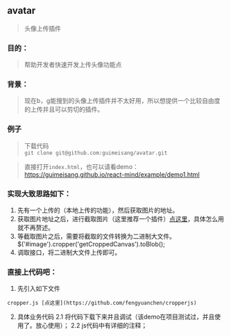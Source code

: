 ## avatar
> 头像上传插件

### 目的： 

> 帮助开发者快速开发上传头像功能点   

### 背景：  

> 现在b，g能搜到的头像上传插件并不太好用，所以想提供一个比较自由度的上传并且可以剪切的插件。   

### 例子  
> 下载代码   
`git clone git@github.com:guimeisang/avatar.git`

> 直接打开`index.html`，也可以请看demo：   
https://guimeisang.github.io/react-mind/example/demo1.html


### 实现大致思路如下：        
1. 先有一个上传的（本地上传的功能），然后获取图片的地址。       
2. 获取图片地址之后，进行截取图片（这里推荐一个插件）[点这里](https://fengyuanchen.github.io/cropperjs/)，具体怎么用就不再赘述。      
3. 等截取图片之后，需要将截取的文件转换为二进制大文件。$('#image').cropper('getCroppedCanvas').toBlob();         
4. 调取接口，将二进制大文件上传即可。    

### 直接上代码吧： 

1. 先引入如下文件

```
cropper.js [点这里](https://github.com/fengyuanchen/cropperjs)
```
2. 具体业务代码
    2.1 将代码下载下来并且调试（该demo在项目测试过，并且使用了。放心使用）；
    2.2 js代码中有详细的注释；


